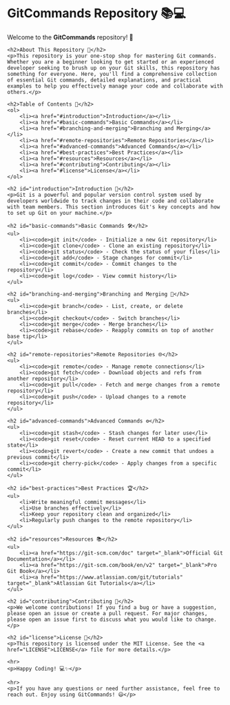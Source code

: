 <!DOCTYPE html>
<html lang="en">
<head>
    <meta charset="UTF-8">
    <meta name="viewport" content="width=device-width, initial-scale=1.0">
    <title>GitCommands Repository</title>
</head>
<body>
    <h1>GitCommands Repository 📚💻</h1>
    <p>Welcome to the <strong>GitCommands</strong> repository! 🚀</p>

    <h2>About This Repository 📝</h2>
    <p>This repository is your one-stop shop for mastering Git commands. Whether you are a beginner looking to get started or an experienced developer seeking to brush up on your Git skills, this repository has something for everyone. Here, you'll find a comprehensive collection of essential Git commands, detailed explanations, and practical examples to help you effectively manage your code and collaborate with others.</p>

    <h2>Table of Contents 📑</h2>
    <ol>
        <li><a href="#introduction">Introduction</a></li>
        <li><a href="#basic-commands">Basic Commands</a></li>
        <li><a href="#branching-and-merging">Branching and Merging</a></li>
        <li><a href="#remote-repositories">Remote Repositories</a></li>
        <li><a href="#advanced-commands">Advanced Commands</a></li>
        <li><a href="#best-practices">Best Practices</a></li>
        <li><a href="#resources">Resources</a></li>
        <li><a href="#contributing">Contributing</a></li>
        <li><a href="#license">License</a></li>
    </ol>

    <h2 id="introduction">Introduction 🌟</h2>
    <p>Git is a powerful and popular version control system used by developers worldwide to track changes in their code and collaborate with team members. This section introduces Git's key concepts and how to set up Git on your machine.</p>

    <h2 id="basic-commands">Basic Commands 🛠️</h2>
    <ul>
        <li><code>git init</code> - Initialize a new Git repository</li>
        <li><code>git clone</code> - Clone an existing repository</li>
        <li><code>git status</code> - Check the status of your files</li>
        <li><code>git add</code> - Stage changes for commit</li>
        <li><code>git commit</code> - Commit changes to the repository</li>
        <li><code>git log</code> - View commit history</li>
    </ul>

    <h2 id="branching-and-merging">Branching and Merging 🌿</h2>
    <ul>
        <li><code>git branch</code> - List, create, or delete branches</li>
        <li><code>git checkout</code> - Switch branches</li>
        <li><code>git merge</code> - Merge branches</li>
        <li><code>git rebase</code> - Reapply commits on top of another base tip</li>
    </ul>

    <h2 id="remote-repositories">Remote Repositories 🌐</h2>
    <ul>
        <li><code>git remote</code> - Manage remote connections</li>
        <li><code>git fetch</code> - Download objects and refs from another repository</li>
        <li><code>git pull</code> - Fetch and merge changes from a remote repository</li>
        <li><code>git push</code> - Upload changes to a remote repository</li>
    </ul>

    <h2 id="advanced-commands">Advanced Commands ⚙️</h2>
    <ul>
        <li><code>git stash</code> - Stash changes for later use</li>
        <li><code>git reset</code> - Reset current HEAD to a specified state</li>
        <li><code>git revert</code> - Create a new commit that undoes a previous commit</li>
        <li><code>git cherry-pick</code> - Apply changes from a specific commit</li>
    </ul>

    <h2 id="best-practices">Best Practices 🏆</h2>
    <ul>
        <li>Write meaningful commit messages</li>
        <li>Use branches effectively</li>
        <li>Keep your repository clean and organized</li>
        <li>Regularly push changes to the remote repository</li>
    </ul>

    <h2 id="resources">Resources 📚</h2>
    <ul>
        <li><a href="https://git-scm.com/doc" target="_blank">Official Git Documentation</a></li>
        <li><a href="https://git-scm.com/book/en/v2" target="_blank">Pro Git Book</a></li>
        <li><a href="https://www.atlassian.com/git/tutorials" target="_blank">Atlassian Git Tutorials</a></li>
    </ul>

    <h2 id="contributing">Contributing 🤝</h2>
    <p>We welcome contributions! If you find a bug or have a suggestion, please open an issue or create a pull request. For major changes, please open an issue first to discuss what you would like to change.</p>

    <h2 id="license">License 📄</h2>
    <p>This repository is licensed under the MIT License. See the <a href="LICENSE">LICENSE</a> file for more details.</p>

    <hr>
    <p>Happy Coding! 💻✨</p>

    <hr>
    <p>If you have any questions or need further assistance, feel free to reach out. Enjoy using GitCommands! 😃</p>
</body>
</html>
